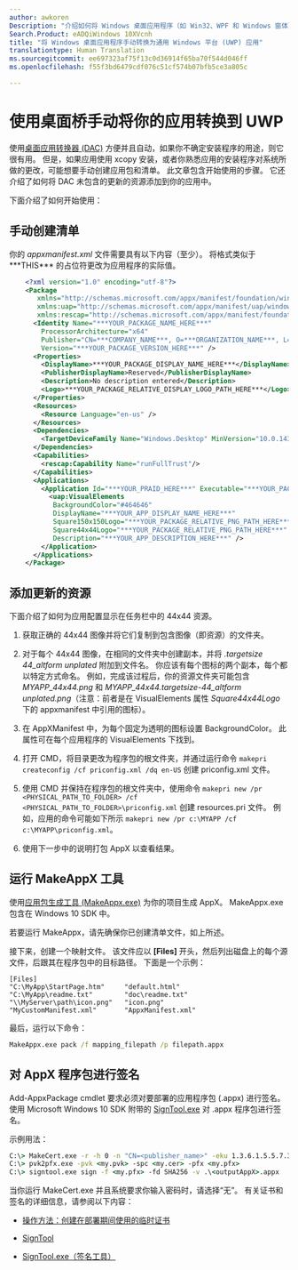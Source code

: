 ```yaml
---
author: awkoren
Description: "介绍如何将 Windows 桌面应用程序（如 Win32、WPF 和 Windows 窗体）手动转换为通用 Windows 平台 (UWP) 应用。"
Search.Product: eADQiWindows 10XVcnh
title: "将 Windows 桌面应用程序手动转换为通用 Windows 平台 (UWP) 应用"
translationtype: Human Translation
ms.sourcegitcommit: ee697323af75f13c0d36914f65ba70f544d046ff
ms.openlocfilehash: f55f3bd6479cdf076c51cf574b07bfb5ce3a805c

---
```


# <a name="manually-convert-your-app-to-uwp-using-the-desktop-bridge"></a>使用桌面桥手动将你的应用转换到 UWP

使用[桌面应用转换器 (DAC)](desktop-to-uwp-run-desktop-app-converter.md) 方便并且自动，如果你不确定安装程序的用途，则它很有用。 但是，如果应用使用 xcopy 安装，或者你熟悉应用的安装程序对系统所做的更改，可能想要手动创建应用包和清单。 此文章包含开始使用的步骤。 它还介绍了如何将 DAC 未包含的更新的资源添加到你的应用中。 

下面介绍了如何开始使用：

## <a name="create-a-manifest-by-hand"></a>手动创建清单

你的 _appxmanifest.xml_ 文件需要具有以下内容（至少）。 将格式类似于 \*\*\*THIS\*\*\* 的占位符更改为应用程序的实际值。

```XML
    <?xml version="1.0" encoding="utf-8"?>
    <Package
       xmlns="http://schemas.microsoft.com/appx/manifest/foundation/windows10"
       xmlns:uap="http://schemas.microsoft.com/appx/manifest/uap/windows10"
       xmlns:rescap="http://schemas.microsoft.com/appx/manifest/foundation/windows10/restrictedcapabilities">
      <Identity Name="***YOUR_PACKAGE_NAME_HERE***"
        ProcessorArchitecture="x64"
        Publisher="CN=***COMPANY_NAME***, O=***ORGANIZATION_NAME***, L=***CITY***, S=***STATE***, C=***COUNTRY***"
        Version="***YOUR_PACKAGE_VERSION_HERE***" />
      <Properties>
        <DisplayName>***YOUR_PACKAGE_DISPLAY_NAME_HERE***</DisplayName>
        <PublisherDisplayName>Reserved</PublisherDisplayName>
        <Description>No description entered</Description>
        <Logo>***YOUR_PACKAGE_RELATIVE_DISPLAY_LOGO_PATH_HERE***</Logo>
      </Properties>
      <Resources>
        <Resource Language="en-us" />
      </Resources>
      <Dependencies>
        <TargetDeviceFamily Name="Windows.Desktop" MinVersion="10.0.14316.0" MaxVersionTested="10.0.14316.0" />
      </Dependencies>
      <Capabilities>
        <rescap:Capability Name="runFullTrust"/>
      </Capabilities>
      <Applications>
        <Application Id="***YOUR_PRAID_HERE***" Executable="***YOUR_PACKAGE_RELATIVE_EXE_PATH_HERE***" EntryPoint="Windows.FullTrustApplication">
          <uap:VisualElements
           BackgroundColor="#464646"
           DisplayName="***YOUR_APP_DISPLAY_NAME_HERE***"
           Square150x150Logo="***YOUR_PACKAGE_RELATIVE_PNG_PATH_HERE***"
           Square44x44Logo="***YOUR_PACKAGE_RELATIVE_PNG_PATH_HERE***"
           Description="***YOUR_APP_DESCRIPTION_HERE***" />
        </Application>
      </Applications>
    </Package>
```

## <a name="add-unplated-assets"></a>添加更新的资源

下面介绍了如何为应用配置显示在任务栏中的 44x44 资源。

1. 获取正确的 44x44 图像并将它们复制到包含图像（即资源）的文件夹。

2. 对于每个 44x44 图像，在相同的文件夹中创建副本，并将 *.targetsize 44_altform unplated* 附加到文件名。 你应该有每个图标的两个副本，每个都以特定方式命名。 例如，完成该过程后，你的资源文件夹可能包含 *MYAPP_44x44.png* 和 *MYAPP_44x44.targetsize-44_altform unplated.png*（注意：前者是在 VisualElements 属性 *Square44x44Logo* 下的 appxmanifest 中引用的图标）。 

3.  在 AppXManifest 中，为每个固定为透明的图标设置 BackgroundColor。 此属性可在每个应用程序的 VisualElements 下找到。

4.  打开 CMD，将目录更改为程序包的根文件夹，并通过运行命令 ```makepri createconfig /cf priconfig.xml /dq en-US``` 创建 priconfig.xml 文件。

5.  使用 CMD 并保持在程序包的根文件夹中，使用命令 ```makepri new /pr <PHYSICAL_PATH_TO_FOLDER> /cf <PHYSICAL_PATH_TO_FOLDER>\priconfig.xml``` 创建 resources.pri 文件。 例如，应用的命令可能如下所示 ```makepri new /pr c:\MYAPP /cf c:\MYAPP\priconfig.xml```。 

6.  使用下一步中的说明打包 AppX 以查看结果。

## <a name="run-the-makeappx-tool"></a>运行 MakeAppX 工具

使用[应用包生成工具 (MakeAppx.exe)](https://msdn.microsoft.com/library/windows/desktop/hh446767(v=vs.85).aspx) 为你的项目生成 AppX。 MakeAppx.exe 包含在 Windows&nbsp;10 SDK 中。 

若要运行 MakeAppx，请先确保你已创建清单文件，如上所述。 

接下来，创建一个映射文件。 该文件应以 **[Files]** 开头，然后列出磁盘上的每个源文件，后跟其在程序包中的目标路径。 下面是一个示例： 

```
[Files]
"C:\MyApp\StartPage.htm"     "default.html"
"C:\MyApp\readme.txt"        "doc\readme.txt"
"\\MyServer\path\icon.png"   "icon.png"
"MyCustomManifest.xml"       "AppxManifest.xml"
```

最后，运行以下命令： 

```cmd
MakeAppx.exe pack /f mapping_filepath /p filepath.appx
```

## <a name="sign-your-appx-package"></a>对 AppX 程序包进行签名

Add-AppxPackage cmdlet 要求必须对要部署的应用程序包 (.appx) 进行签名。 使用 Microsoft Windows&nbsp;10 SDK 附带的 [SignTool.exe](https://msdn.microsoft.com/library/windows/desktop/aa387764(v=vs.85).aspx) 对 .appx 程序包进行签名。

示例用法： 

```cmd
C:\> MakeCert.exe -r -h 0 -n "CN=<publisher_name>" -eku 1.3.6.1.5.5.7.3.3 -pe -sv <my.pvk> <my.cer>
C:\> pvk2pfx.exe -pvk <my.pvk> -spc <my.cer> -pfx <my.pfx>
C:\> signtool.exe sign -f <my.pfx> -fd SHA256 -v .\<outputAppX>.appx
```

当你运行 MakeCert.exe 并且系统要求你输入密码时，请选择“无”。 有关证书和签名的详细信息，请参阅以下内容： 

- [操作方法：创建在部署期间使用的临时证书](https://msdn.microsoft.com/library/ms733813.aspx)

- [SignTool](https://msdn.microsoft.com/library/windows/desktop/aa387764.aspx)

- [SignTool.exe（签名工具）](https://msdn.microsoft.com/library/8s9b9yaz.aspx)




<!--HONumber=Dec16_HO1-->


